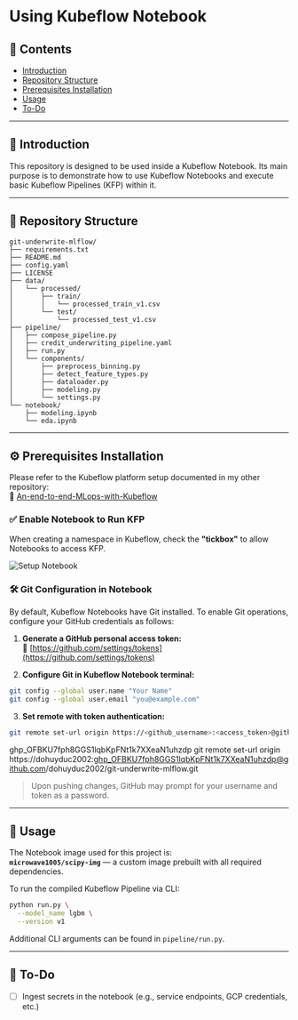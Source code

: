 # Using Kubeflow Notebook

## 📌 Contents
- [Introduction](#introduction)
- [Repository Structure](#repository-structure)
- [Prerequisites Installation](#prerequisites-installation)
- [Usage](#usage)
- [To-Do](#to-do)

---

## 🧩 Introduction
This repository is designed to be used inside a Kubeflow Notebook. Its main purpose is to demonstrate how to use Kubeflow Notebooks and execute basic Kubeflow Pipelines (KFP) within it.

---

## 📁 Repository Structure

```text
git-underwrite-mlflow/
├── requirements.txt
├── README.md
├── config.yaml
├── LICENSE
├── data/
│   └── processed/
│       ├── train/
│       │   └── processed_train_v1.csv
│       └── test/
│           └── processed_test_v1.csv
├── pipeline/
│   ├── compose_pipeline.py
│   ├── credit_underwriting_pipeline.yaml
│   ├── run.py
│   └── components/
│       ├── preprocess_binning.py
│       ├── detect_feature_types.py
│       ├── dataloader.py
│       ├── modeling.py
│       └── settings.py
└── notebook/
    ├── modeling.ipynb
    └── eda.ipynb
```

---

## ⚙️ Prerequisites Installation

Please refer to the Kubeflow platform setup documented in my other repository:  
🔗 [An-end-to-end-MLops-with-Kubeflow](https://github.com/dohuyduc2002/An-end-to-end-MLops-with-Kubeflow)

### ✅ Enable Notebook to Run KFP
When creating a namespace in Kubeflow, check the **"tickbox"** to allow Notebooks to access KFP.

![Setup Notebook](media/setup_notebook.gif)

### 🛠 Git Configuration in Notebook

By default, Kubeflow Notebooks have Git installed. To enable Git operations, configure your GitHub credentials as follows:

1. **Generate a GitHub personal access token:**  
   🔗 [https://github.com/settings/tokens](https://github.com/settings/tokens)

2. **Configure Git in Kubeflow Notebook terminal:**

```bash
git config --global user.name "Your Name"
git config --global user.email "you@example.com"
```

3. **Set remote with token authentication:**

```bash
git remote set-url origin https://<github_username>:<access_token>@github.com/dohuyduc2002/git-underwrite-mlflow.git
```
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
git remote set-url origin https://dohuyduc2002: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@github.com/dohuyduc2002/git-underwrite-mlflow.git

> Upon pushing changes, GitHub may prompt for your username and token as a password.

---

## 🚀 Usage

The Notebook image used for this project is:  
**`microwave1005/scipy-img`** — a custom image prebuilt with all required dependencies.

To run the compiled Kubeflow Pipeline via CLI:

```bash
python run.py \
  --model_name lgbm \
  --version v1
```

Additional CLI arguments can be found in `pipeline/run.py`.

---

## 📌 To-Do
- [ ] Ingest secrets in the notebook (e.g., service endpoints, GCP credentials, etc.)
